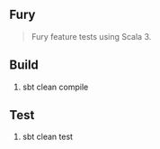 Fury
----
>Fury feature tests using Scala 3.

Build
-----
1. sbt clean compile

Test
----
1. sbt clean test